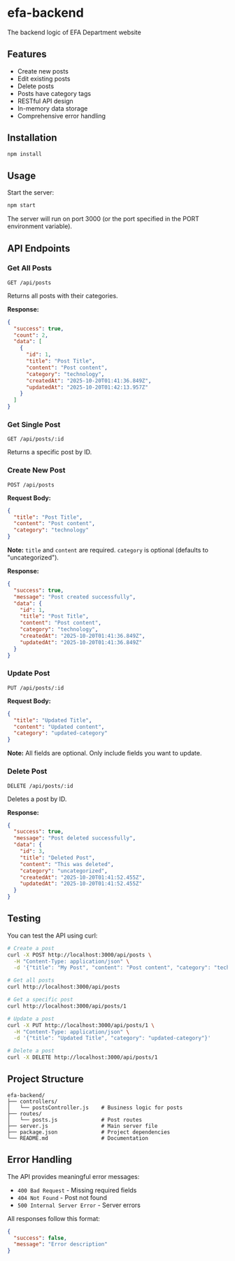 # efa-backend
The backend logic of EFA Department website

## Features

- Create new posts
- Edit existing posts
- Delete posts
- Posts have category tags
- RESTful API design
- In-memory data storage
- Comprehensive error handling

## Installation

```bash
npm install
```

## Usage

Start the server:

```bash
npm start
```

The server will run on port 3000 (or the port specified in the PORT environment variable).

## API Endpoints

### Get All Posts
```
GET /api/posts
```

Returns all posts with their categories.

**Response:**
```json
{
  "success": true,
  "count": 2,
  "data": [
    {
      "id": 1,
      "title": "Post Title",
      "content": "Post content",
      "category": "technology",
      "createdAt": "2025-10-20T01:41:36.849Z",
      "updatedAt": "2025-10-20T01:42:13.957Z"
    }
  ]
}
```

### Get Single Post
```
GET /api/posts/:id
```

Returns a specific post by ID.

### Create New Post
```
POST /api/posts
```

**Request Body:**
```json
{
  "title": "Post Title",
  "content": "Post content",
  "category": "technology"
}
```

**Note:** `title` and `content` are required. `category` is optional (defaults to "uncategorized").

**Response:**
```json
{
  "success": true,
  "message": "Post created successfully",
  "data": {
    "id": 1,
    "title": "Post Title",
    "content": "Post content",
    "category": "technology",
    "createdAt": "2025-10-20T01:41:36.849Z",
    "updatedAt": "2025-10-20T01:41:36.849Z"
  }
}
```

### Update Post
```
PUT /api/posts/:id
```

**Request Body:**
```json
{
  "title": "Updated Title",
  "content": "Updated content",
  "category": "updated-category"
}
```

**Note:** All fields are optional. Only include fields you want to update.

### Delete Post
```
DELETE /api/posts/:id
```

Deletes a post by ID.

**Response:**
```json
{
  "success": true,
  "message": "Post deleted successfully",
  "data": {
    "id": 3,
    "title": "Deleted Post",
    "content": "This was deleted",
    "category": "uncategorized",
    "createdAt": "2025-10-20T01:41:52.455Z",
    "updatedAt": "2025-10-20T01:41:52.455Z"
  }
}
```

## Testing

You can test the API using curl:

```bash
# Create a post
curl -X POST http://localhost:3000/api/posts \
  -H "Content-Type: application/json" \
  -d '{"title": "My Post", "content": "Post content", "category": "technology"}'

# Get all posts
curl http://localhost:3000/api/posts

# Get a specific post
curl http://localhost:3000/api/posts/1

# Update a post
curl -X PUT http://localhost:3000/api/posts/1 \
  -H "Content-Type: application/json" \
  -d '{"title": "Updated Title", "category": "updated-category"}'

# Delete a post
curl -X DELETE http://localhost:3000/api/posts/1
```

## Project Structure

```
efa-backend/
├── controllers/
│   └── postsController.js    # Business logic for posts
├── routes/
│   └── posts.js              # Post routes
├── server.js                 # Main server file
├── package.json              # Project dependencies
└── README.md                 # Documentation
```

## Error Handling

The API provides meaningful error messages:
- `400 Bad Request` - Missing required fields
- `404 Not Found` - Post not found
- `500 Internal Server Error` - Server errors

All responses follow this format:
```json
{
  "success": false,
  "message": "Error description"
}
```
